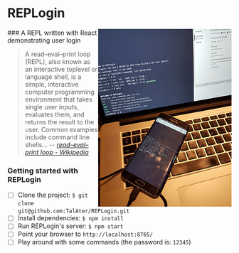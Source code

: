 # REPLogin
<img align="right" src="public/repl-in-action.jpg" alt="REPLing across devices">
### A REPL written with React demonstrating user login

> A read–eval–print loop (REPL), also known as an interactive toplevel or language shell, is a simple, interactive computer programming environment that takes single user inputs, evaluates them, and returns the result to the user. Common examples include command line shells...
-- <cite>[read–eval–print loop - Wikipedia](https://en.wikipedia.org/wiki/Read%E2%80%93eval%E2%80%93print_loop)</cite>

### Getting started with REPLogin

- [ ] Clone the project: `$ git clone git@github.com:TalAter/REPLogin.git`
- [ ] Install dependencies: `$ npm install`
- [ ] Run REPLogin's server: `$ npm start`
- [ ] Point your browser to `http://localhost:8765/`
- [ ] Play around with some commands (the password is: `12345`)
